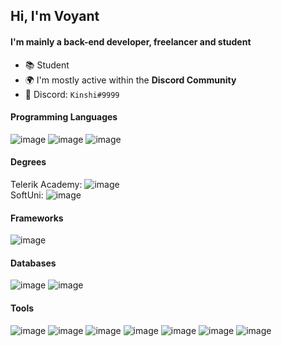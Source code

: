 ## Hi, I'm Voyant

#### I'm mainly a back-end developer, freelancer and student

- 📚 Student
- 🌍 I'm mostly active within the **Discord Community**
- 🎫 Discord: `Kinshi#9999`

#### Programming Languages
![image](https://img.shields.io/static/v1?message=JavaScript&color=F7DF1E&labelColor=F7DF1E&logo=javascript&logoColor=000&label=)
![image](https://img.shields.io/static/v1?message=TypeScript&color=3178C6&labelColor=3178C6&logo=typescript&logoColor=FFF&label=)
![image](https://img.shields.io/static/v1?message=Go&color=00ADD8&labelColor=00ADD8&logo=go&logoColor=FFF&label=)

#### Degrees
Telerik Academy: ![image](https://img.shields.io/static/v1?message=JavaScript&color=F7DF1E&labelColor=F7DF1E&logo=javascript&logoColor=000&label=)  
SoftUni: ![image](https://img.shields.io/static/v1?message=AWS&color=e69500&labelColor=e69500&logo=amazon-aws&logoColor=FFFD&label=)

#### Frameworks
![image](https://img.shields.io/static/v1?message=React&color=61DAFB&labelColor=61DAFB&logo=react&logoColor=000&label=)

#### Databases
![image](https://img.shields.io/static/v1?message=MySQL&color=4479A1&labelColor=4479A1&logo=mysql&logoColor=FFF&label=)
![image](https://img.shields.io/static/v1?message=MongoDB&color=47A248&labelColor=47A248&logo=mongodb&logoColor=FFF&label=)

#### Tools
![image](https://img.shields.io/static/v1?message=Node.js&color=339933&labelColor=339933&logo=Node.js&logoColor=FFF&label=)
![image](https://img.shields.io/static/v1?message=NPM&color=CB3837&labelColor=CB3837&logo=NPM&logoColor=FFF&label=)
![image](https://img.shields.io/static/v1?message=Yarn%20pkg&color=2C8EBB&labelColor=2C8EBB&logo=yarn&logoColor=FFF&label=")
![image](https://img.shields.io/static/v1?message=WebRTC&color=333333&labelColor=333333&logo=webrtc&logoColor=FFF&label=)
![image](https://img.shields.io/static/v1?message=Azure&color=0089D6&labelColor=0089D6&logo=microsoft-azure&logoColor=FFF&label=)
![image](https://img.shields.io/static/v1?message=AWS&color=e69500&labelColor=e69500&logo=amazon-aws&logoColor=FFFD&label=)
![image](https://img.shields.io/static/v1?message=VS%20Code&color=007ACC&labelColor=007ACC&logo=visual-studio-code&logoColor=FFF&label=)
